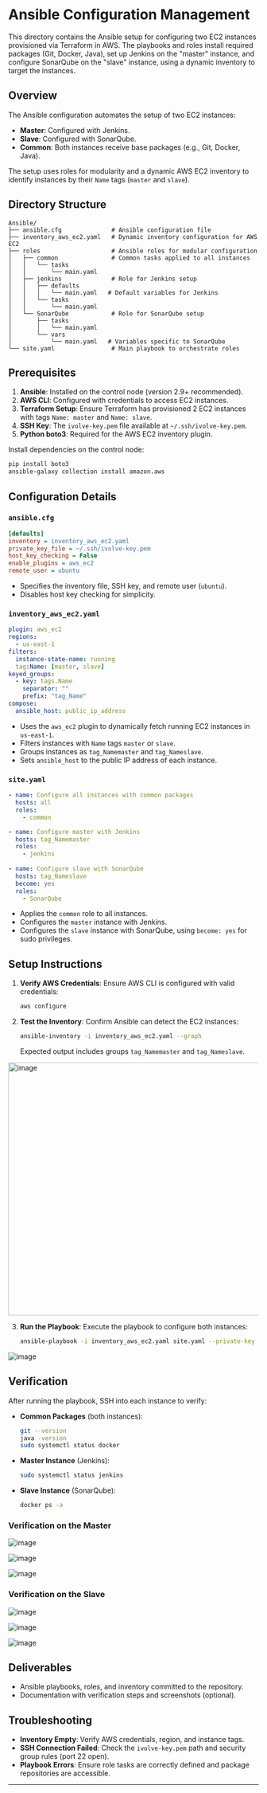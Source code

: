# Ansible Configuration Management

This directory contains the Ansible setup for configuring two EC2 instances provisioned via Terraform in AWS. The playbooks and roles install required packages (Git, Docker, Java), set up Jenkins on the "master" instance, and configure SonarQube on the "slave" instance, using a dynamic inventory to target the instances.

## Overview

The Ansible configuration automates the setup of two EC2 instances:
- **Master**: Configured with Jenkins.
- **Slave**: Configured with SonarQube.
- **Common**: Both instances receive base packages (e.g., Git, Docker, Java).

The setup uses roles for modularity and a dynamic AWS EC2 inventory to identify instances by their `Name` tags (`master` and `slave`).

## Directory Structure

```
Ansible/
├── ansible.cfg              # Ansible configuration file
├── inventory_aws_ec2.yaml   # Dynamic inventory configuration for AWS EC2
├── roles                    # Ansible roles for modular configuration
│   ├── common               # Common tasks applied to all instances
│   │   └── tasks
│   │       └── main.yaml
│   ├── jenkins              # Role for Jenkins setup
│   │   ├── defaults
│   │   │   └── main.yaml   # Default variables for Jenkins
│   │   └── tasks
│   │       └── main.yaml
│   └── SonarQube            # Role for SonarQube setup
│       ├── tasks
│       │   └── main.yaml
│       └── vars
│           └── main.yaml   # Variables specific to SonarQube
└── site.yaml                # Main playbook to orchestrate roles
```

## Prerequisites

1. **Ansible**: Installed on the control node (version 2.9+ recommended).
2. **AWS CLI**: Configured with credentials to access EC2 instances.
3. **Terraform Setup**: Ensure Terraform has provisioned 2 EC2 instances with tags `Name: master` and `Name: slave`.
4. **SSH Key**: The `ivolve-key.pem` file available at `~/.ssh/ivolve-key.pem`.
5. **Python boto3**: Required for the AWS EC2 inventory plugin.

Install dependencies on the control node:
```bash
pip install boto3
ansible-galaxy collection install amazon.aws
```

## Configuration Details

### `ansible.cfg`
```ini
[defaults]
inventory = inventory_aws_ec2.yaml
private_key_file = ~/.ssh/ivolve-key.pem
host_key_checking = False
enable_plugins = aws_ec2
remote_user = ubuntu
```
- Specifies the inventory file, SSH key, and remote user (`ubuntu`).
- Disables host key checking for simplicity.

### `inventory_aws_ec2.yaml`
```yaml
plugin: aws_ec2
regions:
  - us-east-1  
filters:
  instance-state-name: running
  tag:Name: [master, slave] 
keyed_groups:
  - key: tags.Name
    separator: ""
    prefix: "tag_Name"
compose:
  ansible_host: public_ip_address
```
- Uses the `aws_ec2` plugin to dynamically fetch running EC2 instances in `us-east-1`.
- Filters instances with `Name` tags `master` or `slave`.
- Groups instances as `tag_Namemaster` and `tag_Nameslave`.
- Sets `ansible_host` to the public IP address of each instance.

### `site.yaml`
```yaml
- name: Configure all instances with common packages
  hosts: all
  roles:
    - common

- name: Configure master with Jenkins
  hosts: tag_Namemaster
  roles:
    - jenkins
    
- name: Configure slave with SonarQube
  hosts: tag_Nameslave
  become: yes
  roles:
    - SonarQube
```
- Applies the `common` role to all instances.
- Configures the `master` instance with Jenkins.
- Configures the `slave` instance with SonarQube, using `become: yes` for sudo privileges.

## Setup Instructions

1. **Verify AWS Credentials**:
   Ensure AWS CLI is configured with valid credentials:
   ```bash
   aws configure
   ```

2. **Test the Inventory**:
   Confirm Ansible can detect the EC2 instances:
   ```bash
   ansible-inventory -i inventory_aws_ec2.yaml --graph
   ```   
   Expected output includes groups `tag_Namemaster` and `tag_Nameslave`.

<img width="508" alt="image" src="https://github.com/user-attachments/assets/5a2df257-2fea-498b-93b5-759058bc9db6" />

3. **Run the Playbook**:
   Execute the playbook to configure both instances:
   ```bash
   ansible-playbook -i inventory_aws_ec2.yaml site.yaml --private-key ~/.ssh/ivolve-key.pem 
   ```
![image](https://github.com/user-attachments/assets/9ca23bc4-d997-4c98-8719-04fb3c9a6b25)
   

## Verification
After running the playbook, SSH into each instance to verify:
- **Common Packages** (both instances):
  ```bash
  git --version
  java -version
  sudo systemctl status docker 
  ```
- **Master Instance** (Jenkins):
  ```bash
  sudo systemctl status jenkins
  ```
- **Slave Instance** (SonarQube):
  ```bash
  docker ps -a
  ```
### Verification on the Master 

![image](https://github.com/user-attachments/assets/702d7379-a97c-41e5-884e-51674f980991)

![image](https://github.com/user-attachments/assets/dca47277-acb0-4380-a0d4-5631ce37d9d5)

![image](https://github.com/user-attachments/assets/142ca093-70d6-40b7-93a0-e1f8558d8832)


### Verification on the Slave

![image](https://github.com/user-attachments/assets/e082d406-9da5-4966-88dc-10f797b54895)

![image](https://github.com/user-attachments/assets/4f09bb0d-16fc-4a33-a347-e2caf8785fa5)

![image](https://github.com/user-attachments/assets/e6cbc109-4cb7-4363-bbc0-851f8d893c2b)

## Deliverables

- Ansible playbooks, roles, and inventory committed to the repository.
- Documentation with verification steps and screenshots (optional).

## Troubleshooting

- **Inventory Empty**: Verify AWS credentials, region, and instance tags.
- **SSH Connection Failed**: Check the `ivolve-key.pem` path and security group rules (port 22 open).
- **Playbook Errors**: Ensure role tasks are correctly defined and package repositories are accessible.

---
